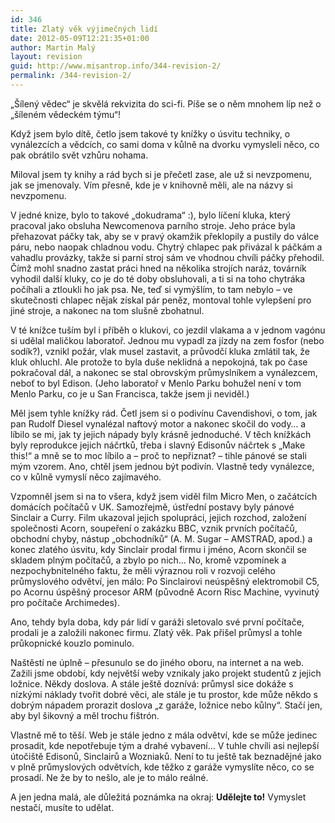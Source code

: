 ```yaml
---
id: 346
title: Zlatý věk výjimečných lidí
date: 2012-05-09T12:21:35+01:00
author: Martin Malý
layout: revision
guid: http://www.misantrop.info/344-revision-2/
permalink: /344-revision-2/
---
```

&#8222;Šílený vědec&#8220; je skvělá rekvizita do sci-fi. Píše se o něm mnohem líp než o &#8222;šíleném vědeckém týmu&#8220;!

<!--more-->

Když jsem bylo dítě, četlo jsem takové ty knížky o úsvitu techniky, o vynálezcích a vědcích, co sami doma v kůlně na dvorku vymysleli něco, co pak obrátilo svět vzhůru nohama.

Miloval jsem ty knihy a rád bych si je přečetl zase, ale už si nevzpomenu, jak se jmenovaly. Vím přesně, kde je v knihovně měli, ale na názvy si nevzpomenu.

V jedné knize, bylo to takové &#8222;dokudrama&#8220; :), bylo líčení kluka, který pracoval jako obsluha Newcomenova parního stroje. Jeho práce byla přehazovat páčky tak, aby se v pravý okamžik překlopily a pustily do válce páru, nebo naopak chladnou vodu. Chytrý chlapec pak přivázal k páčkám a vahadlu provázky, takže si parní stroj sám ve vhodnou chvíli páčky přehodil. Čímž mohl snadno zastat práci hned na několika strojích naráz, továrník vyhodil další kluky, co je do té doby obsluhovali, a ti si na toho chytráka počíhali a ztloukli ho jak psa. Ne, teď si vymýšlím, to tam nebylo &#8211; ve skutečnosti chlapec nějak získal pár peněz, montoval tohle vylepšení pro jiné stroje, a nakonec na tom slušně zbohatnul.

V té knížce tuším byl i příběh o klukovi, co jezdil vlakama a v jednom vagónu si udělal maličkou laboratoř. Jednou mu vypadl za jízdy na zem fosfor (nebo sodík?), vznikl požár, vlak musel zastavit, a průvodčí kluka zmlátil tak, že kluk ohluchl. Ale protože to byla duše neklidná a nepokojná, tak po čase pokračoval dál, a nakonec se stal obrovským průmyslníkem a vynálezcem, neboť to byl Edison. (Jeho laboratoř v Menlo Parku bohužel není v tom Menlo Parku, co je u San Francisca, takže jsem ji neviděl.)

Měl jsem tyhle knížky rád. Četl jsem si o podivínu Cavendishovi, o tom, jak pan Rudolf Diesel vynalézal naftový motor a nakonec skočil do vody&#8230; a líbilo se mi, jak ty jejich nápady byly krásně jednoduché. V těch knížkách byly reprodukce jejich náčrtků, třeba i slavný Edisonův náčrtek s &#8222;Make this!&#8220; a mně se to moc líbilo a &#8211; proč to nepřiznat? &#8211; tihle pánové se stali mým vzorem. Ano, chtěl jsem jednou být podivín. Vlastně tedy vynálezce, co v kůlně vymyslí něco zajímavého.

Vzpomněl jsem si na to všera, když jsem viděl film Micro Men, o začátcích domácích počítačů v UK. Samozřejmě, ústřední postavy byly pánové Sinclair a Curry. Film ukazoval jejich spolupráci, jejich rozchod, založení společnosti Acorn, soupeření o zakázku BBC, vznik prvních počítačů, obchodní chyby, nástup &#8222;obchodníků&#8220; (A. M. Sugar &#8211; AMSTRAD, apod.) a konec zlatého úsvitu, kdy Sinclair prodal firmu i jméno, Acorn skončil se skladem plným počítačů, a zbylo po nich&#8230; No, kromě vzpomínek a nezpochybnitelného faktu, že měli výraznou roli v rozvoji celého průmyslového odvětví, jen málo: Po Sinclairovi neúspěšný elektromobil C5, po Acornu úspěšný procesor ARM (původně Acorn Risc Machine, vyvinutý pro počítače Archimedes).

Ano, tehdy byla doba, kdy pár lidí v garáži sletovalo své první počítače, prodali je a založili nakonec firmu. Zlatý věk. Pak přišel průmysl a tohle průkopnické kouzlo pominulo.

Naštěstí ne úplně &#8211; přesunulo se do jiného oboru, na internet a na web. Zažili jsme období, kdy největší weby vznikaly jako projekt studentů z jejich ložnice. Někdy doslova. A stále ještě doznívá: průmysl sice dokáže s nízkými náklady tvořit dobré věci, ale stále je tu prostor, kde může někdo s dobrým nápadem prorazit doslova &#8222;z garáže, ložnice nebo kůlny&#8220;. Stačí jen, aby byl šikovný a měl trochu fištrón.

Vlastně mě to těší. Web je stále jedno z mála odvětví, kde se může jedinec prosadit, kde nepotřebuje tým a drahé vybavení&#8230; V tuhle chvíli asi nejlepší útočiště Edisonů, Sinclairů a Wozniaků. Není to tu ještě tak beznadějné jako v plně průmyslových odvětvích, kde těžko z garáže vymyslíte něco, co se prosadí. Ne že by to nešlo, ale je to málo reálné.

A jen jedna malá, ale důležitá poznámka na okraj: **Udělejte to!** Vymyslet nestačí, musíte to udělat.
